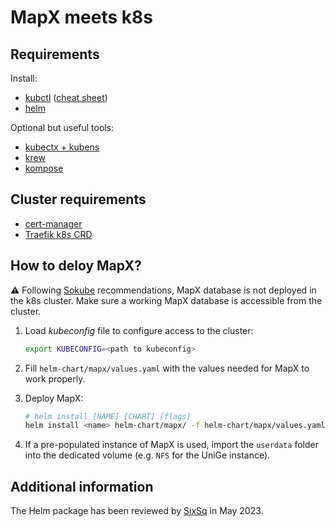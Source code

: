 # MapX meets k8s

## Requirements

Install:

- [kubctl](https://kubernetes.io/docs/tasks/tools/#kubectl) ([cheat sheet](https://kubernetes.io/docs/reference/kubectl/cheatsheet/))
- [helm](https://helm.sh/docs/intro/install/)

Optional but useful tools:

- [kubectx + kubens](https://github.com/ahmetb/kubectx#installation)
- [krew](https://krew.sigs.k8s.io/docs/user-guide/setup/install/)
- [kompose](https://kompose.io/installation/)

## Cluster requirements

- [cert-manager](https://cert-manager.io/)
- [Traefik k8s CRD](https://doc.traefik.io/traefik/reference/dynamic-configuration/kubernetes-crd/)

## How to deloy MapX?

⚠ Following [Sokube](https://www.sokube.io/en/home) recommendations, MapX database is not deployed in the k8s cluster. Make sure a working MapX database is accessible from the cluster.

1. Load _kubeconfig_ file to configure access to the cluster:

   ```sh
   export KUBECONFIG=<path to kubeconfig>
   ```

2. Fill `helm-chart/mapx/values.yaml` with the values needed for MapX to work properly.

3. Deploy MapX:

   ```sh
   # helm install [NAME] [CHART] [flags]
   helm install <name> helm-chart/mapx/ -f helm-chart/mapx/values.yaml
   ```

4. If a pre-populated instance of MapX is used, import the `userdata` folder into the dedicated volume (e.g. `NFS` for the UniGe instance).

## Additional information

The Helm package has been reviewed by [SixSq](https://sixsq.com/) in May 2023.

